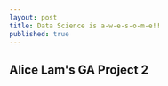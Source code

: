 ```yaml
---
layout: post
title: Data Science is a-w-e-s-o-m-e!!
published: true
---
```



## Alice Lam's GA Project 2
